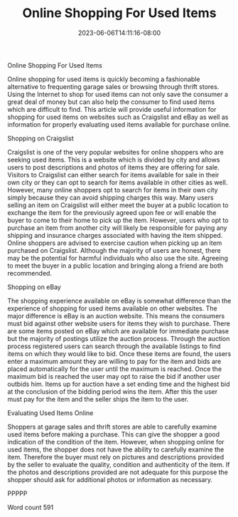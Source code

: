 ﻿---
title: "Online Shopping For Used Items"
date: 2023-06-06T14:11:16-08:00
description: "TXT Tips for Web Success"
featured_image: "/images/TXT.jpg"
tags: ["TXT"]
---

Online Shopping For Used Items

Online shopping for used items is quickly becoming a fashionable alternative to frequenting garage sales or browsing through thrift stores. Using the Internet to shop for used items can not only save the consumer a great deal of money but can also help the consumer to find used items which are difficult to find. This article will provide useful information for shopping for used items on websites such as Craigslist and eBay as well as information for properly evaluating used items available for purchase online. 

Shopping on Craigslist

Craigslist is one of the very popular websites for online shoppers who are seeking used items. This is a website which is divided by city and allows users to post descriptions and photos of items they are offering for sale. Visitors to Craigslist can either search for items available for sale in their own city or they can opt to search for items available in other cities as well. However, many online shoppers opt to search for items in their own city simply because they can avoid shipping charges this way. Many users selling an item on Craigslist will either meet the buyer at a public location to exchange the item for the previously agreed upon fee or will enable the buyer to come to their home to pick up the item. However, users who opt to purchase an item from another city will likely be responsible for paying any shipping and insurance charges associated with having the item shipped. Online shoppers are advised to exercise caution when picking up an item purchased on Craigslist. Although the majority of users are honest, there may be the potential for harmful individuals who also use the site. Agreeing to meet the buyer in a public location and bringing along a friend are both recommended. 

Shopping on eBay

The shopping experience available on eBay is somewhat difference than the experience of shopping for used items available on other websites. The major difference is eBay is an auction website. This means the consumers must bid against other website users for items they wish to purchase. There are some items posted on eBay which are available for immediate purchase but the majority of postings utilize the auction process. Through the auction process registered users can search through the available listings to find items on which they would like to bid. Once these items are found, the users enter a maximum amount they are willing to pay for the item and bids are placed automatically for the user until the maximum is reached. Once the maximum bid is reached the user may opt to raise the bid if another user outbids him. Items up for auction have a set ending time and the highest bid at the conclusion of the bidding period wins the item. After this the user must pay for the item and the seller ships the item to the user. 

Evaluating Used Items Online

Shoppers at garage sales and thrift stores are able to carefully examine used items before making a purchase. This can give the shopper a good indication of the condition of the item. However, when shopping online for used items, the shopper does not have the ability to carefully examine the item. Therefore the buyer must rely on pictures and descriptions provided by the seller to evaluate the quality, condition and authenticity of the item. If the photos and descriptions provided are not adequate for this purpose the shopper should ask for additional photos or information as necessary. 

PPPPP

Word count 591

